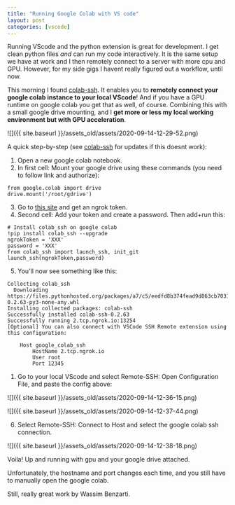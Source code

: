 ```yaml
---
title: "Running Google Colab with VS code"
layout: post
categories: [vscode]
---
```


Running VScode and the python extension is great for development.
I get clean python files *and* can run my code interactively.
It is the same setup we have at work and I then remotely connect to a server with more cpu and GPU.
However, for my side gigs I havent really figured out a workflow, until now.

This morning I found [colab-ssh](https://github.com/WassimBenzarti/colab-ssh). It enables you to **remotely connect your google colab instance to your local VScode**! 
And if you have a GPU runtime on google colab you get that as well, of course. 
Combining this with a small google drive mounting, and I **get more or less my local working environment but with GPU acceleration**.

![]({{ site.baseurl }}/assets_old/assets/2020-09-14-12-29-52.png)

A quick step-by-step (see [colab-ssh](https://github.com/WassimBenzarti/colab-ssh) for updates if this doesnt work):
1. Open a new google colab notebook.
2. In first cell: Mount your google drive using these commands (you need to follow link and authorize):
```
from google.colab import drive
drive.mount('/root/gdrive')
```
3. Go to [this site](https://dashboard.ngrok.com/auth/your-authtoken) and get an ngrok token.
4. Second cell: Add your token and create a password. Then add+run this:

```
# Install colab_ssh on google colab
!pip install colab_ssh --upgrade
ngrokToken = 'XXX'
password = 'XXX'
from colab_ssh import launch_ssh, init_git
launch_ssh(ngrokToken,password)
```
5. You'll now see something like this:

```
Collecting colab_ssh
  Downloading https://files.pythonhosted.org/packages/a7/c5/eedfd8b374fead9d863cb7031d9dc97fed50003372922ba0efd85d9fe3e0/colab_ssh-0.2.63-py3-none-any.whl
Installing collected packages: colab-ssh
Successfully installed colab-ssh-0.2.63
Successfully running 2.tcp.ngrok.io:13254
[Optional] You can also connect with VSCode SSH Remote extension using this configuration:

	Host google_colab_ssh
		HostName 2.tcp.ngrok.io
		User root
		Port 12345
```

1. Go to your local VScode and select Remote-SSH: Open Configuration File, and paste the config above:

![]({{ site.baseurl }}/assets_old/assets/2020-09-14-12-36-15.png)

![]({{ site.baseurl }}/assets_old/assets/2020-09-14-12-37-44.png)

6. Select Remote-SSH: Connect to Host and select the google colab ssh connection.

![]({{ site.baseurl }}/assets_old/assets/2020-09-14-12-38-18.png)


Voila! Up and running with gpu and your google drive attached. 

Unfortunately, the hostname and port changes each time, and you still have to manually open the google colab.

Still, really great work by Wassim Benzarti.